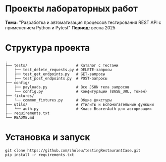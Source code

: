 # Проекты лабораторных работ

**Тема:** "Разработка и автоматизация процессов тестирования REST API с применением Python и Pytest"
**Период:** весна 2025

# Структура проекта
```
.
├── tests/                      # Каталог с тестами
│   ├── test_delete_requests.py # DELETE-запросы
│   ├── test_get_endpoints.py   # GET-запросы
│   ├── test_post_endpoints.py  # POST-запросы
├── config/                
│   ├── payloads.py             # Все JSON тела запросов
│   └── config.py               # Конфигурации (BASE_URL, токен)       
├── fixtures/                   
│   └── common_fixtures.py      # Общие фикстуры
├── utils/                      # Утилиты и вспомогательные функции
│   └── auth.py                 # Класс BearerAuth для авторизации
├── requirements.txt            
└── README.md
```

 # Установка и запуск
 ```
git clone https://github.com/zholeu/testingRestaurantCase.git
pip install -r requirements.txt
```




